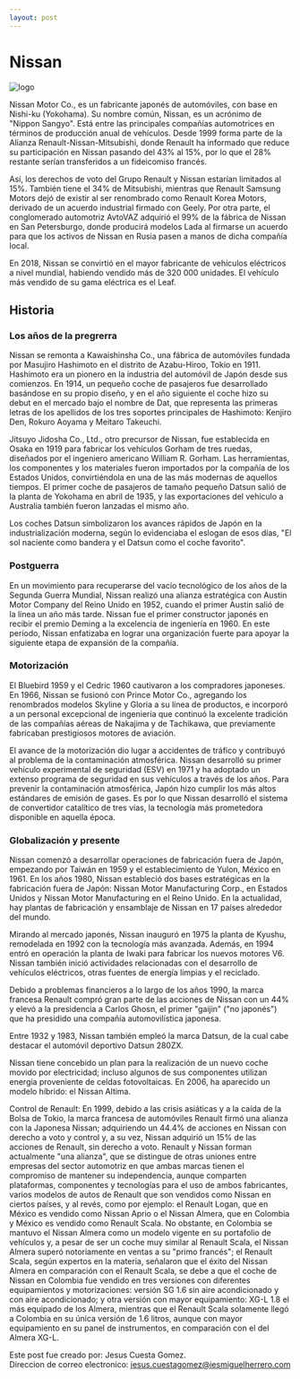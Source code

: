 ```yaml
---
layout: post
---
```

# Nissan 

![logo](https://upload.wikimedia.org/wikipedia/commons/thumb/5/5a/Logo_19782001_Nissan_%D0%BB%D0%BE%D0%B3%D0%BE%D1%82%D0%B8%D0%BF_%28cropped%29.jpg/120px-Logo_19782001_Nissan_%D0%BB%D0%BE%D0%B3%D0%BE%D1%82%D0%B8%D0%BF_%28cropped%29.jpg)

Nissan Motor Co., es un fabricante japonés de automóviles, con base en Nishi-ku (Yokohama). Su nombre común, Nissan, es un acrónimo de "Nippon Sangyo". Está entre las principales compañías automotrices en términos de producción anual de vehículos. Desde 1999 forma parte de la Alianza Renault-Nissan-Mitsubishi, donde Renault ha informado que reduce su participación en Nissan pasando del 43% al 15%, por lo que el 28% restante serían transferidos a un fideicomiso francés.

Así, los derechos de voto del Grupo Renault y Nissan estarían limitados al 15%.​ También tiene el 34% de Mitsubishi,​ mientras que Renault Samsung Motors dejó de existir al ser renombrado como Renault Korea Motors, derivado de un acuerdo industrial firmado con Geely.​ Por otra parte, el conglomerado automotriz AvtoVAZ adquirió el 99% de la fábrica de Nissan en San Petersburgo, donde producirá modelos Lada al firmarse un acuerdo para que los activos de Nissan en Rusia pasen a manos de dicha compañía local.​

En 2018, Nissan se convirtió en el mayor fabricante de vehículos eléctricos a nivel mundial, habiendo vendido más de 320 000 unidades. El vehículo más vendido de su gama eléctrica es el Leaf.
​
## Historia
### Los años de la pregrerra

Nissan se remonta a Kawaishinsha Co., una fábrica de automóviles fundada por Masujiro Hashimoto en el distrito de Azabu-Hiroo, Tokio en 1911. Hashimoto era un pionero en la industria del automóvil de Japón desde sus comienzos. En 1914, un pequeño coche de pasajeros fue desarrollado basándose en su propio diseño, y en el año siguiente el coche hizo su debut en el mercado bajo el nombre de Dat, que representa las primeras letras de los apellidos de los tres soportes principales de Hashimoto: Kenjiro Den, Rokuro Aoyama y Meitaro Takeuchi.

Jitsuyo Jidosha Co., Ltd., otro precursor de Nissan, fue establecida en Osaka en 1919 para fabricar los vehículos Gorham de tres ruedas, diseñados por el ingeniero americano William R. Gorham. Las herramientas, los componentes y los materiales fueron importados por la compañía de los Estados Unidos, convirtiéndola en una de las más modernas de aquellos tiempos. El primer coche de pasajeros de tamaño pequeño Datsun salió de la planta de Yokohama en abril de 1935, y las exportaciones del vehículo a Australia también fueron lanzadas el mismo año.

Los coches Datsun simbolizaron los avances rápidos de Japón en la industrialización moderna, según lo evidenciaba el eslogan de esos días, "El sol naciente como bandera y el Datsun como el coche favorito".

### Postguerra

En un movimiento para recuperarse del vacío tecnológico de los años de la Segunda Guerra Mundial, Nissan realizó una alianza estratégica con Austin Motor Company del Reino Unido en 1952, cuando el primer Austin salió de la línea un año más tarde. Nissan fue el primer constructor japonés en recibir el premio Deming a la excelencia de ingeniería en 1960. En este período, Nissan enfatizaba en lograr una organización fuerte para apoyar la siguiente etapa de expansión de la compañía.

### Motorización

El Bluebird 1959 y el Cedric 1960 cautivaron a los compradores japoneses. En 1966, Nissan se fusionó con Prince Motor Co., agregando los renombrados modelos Skyline y Gloria a su línea de productos, e incorporó a un personal excepcional de ingeniería que continuó la excelente tradición de las compañías aéreas de Nakajima y de Tachikawa, que previamente fabricaban prestigiosos motores de aviación.

El avance de la motorización dio lugar a accidentes de tráfico y contribuyó al problema de la contaminación atmosférica. Nissan desarrolló su primer vehículo experimental de seguridad (ESV) en 1971 y ha adoptado un extenso programa de seguridad en sus vehículos a través de los años. Para prevenir la contaminación atmosférica, Japón hizo cumplir los más altos estándares de emisión de gases. Es por lo que Nissan desarrolló el sistema de convertidor catalítico de tres vías, la tecnología más prometedora disponible en aquella época.

### Globalización y presente 

Nissan comenzó a desarrollar operaciones de fabricación fuera de Japón, empezando por Taiwán en 1959 y el establecimiento de Yulon, México en 1961. En los años 1980, Nissan estableció dos bases estratégicas en la fabricación fuera de Japón: Nissan Motor Manufacturing Corp., en Estados Unidos y Nissan Motor Manufacturing en el Reino Unido. En la actualidad, hay plantas de fabricación y ensamblaje de Nissan en 17 países alrededor del mundo.

Mirando al mercado japonés, Nissan inauguró en 1975 la planta de Kyushu, remodelada en 1992 con la tecnología más avanzada. Además, en 1994 entró en operación la planta de Iwaki para fabricar los nuevos motores V6. Nissan también inició actividades relacionadas con el desarrollo de vehículos eléctricos, otras fuentes de energía limpias y el reciclado.

Debido a problemas financieros a lo largo de los años 1990, la marca francesa Renault compró gran parte de las acciones de Nissan con un 44% y elevó a la presidencia a Carlos Ghosn, el primer "gaijin" ("no japonés") que ha presidido una compañía automovilística japonesa.

Entre 1932 y 1983, Nissan también empleó la marca Datsun, de la cual cabe destacar el automóvil deportivo Datsun 280ZX.

Nissan tiene concebido un plan para la realización de un nuevo coche movido por electricidad; incluso algunos de sus componentes utilizan energía proveniente de celdas fotovoltaicas. En 2006, ha aparecido un modelo híbrido: el Nissan Altima.

Control de Renault: En 1999, debido a las crisis asiáticas y a la caída de la Bolsa de Tokio, la marca francesa de automóviles Renault firmó una alianza con la Japonesa Nissan; adquiriendo un 44.4% de acciones en Nissan con derecho a voto y control y, a su vez, Nissan adquirió un 15% de las acciones de Renault, sin derecho a voto. Renault y Nissan forman actualmente "una alianza", que se distingue de otras uniones entre empresas del sector automotriz en que ambas marcas tienen el compromiso de mantener su independencia, aunque comparten plataformas, componentes y tecnologías para el uso de ambos fabricantes, varios modelos de autos de Renault que son vendidos como Nissan en ciertos países, y al revés, como por ejemplo: el Renault Logan, que en México es vendido como Nissan Aprio o el Nissan Almera, que en Colombia y México es vendido como Renault Scala. No obstante, en Colombia se mantuvo el Nissan Almera como un modelo vigente en su portafolio de vehículos y, a pesar de ser un coche muy similar al Renault Scala, el Nissan Almera superó notoriamente en ventas a su "primo francés"; el Renault Scala, según expertos en la materia, señalaron que el éxito del Nissan Almera en comparación con el Renault Scala, se debe a que el coche de Nissan en Colombia fue vendido en tres versiones con diferentes equipamientos y motorizaciones: versión SG 1.6 sin aire acondicionado y con aire acondicionado; y otra versión con mayor equipamiento: XG-L 1.8 el más equipado de los Almera, mientras que el Renault Scala solamente llegó a Colombia en su única versión de 1.6 litros, aunque con mayor equipamiento en su panel de instrumentos, en comparación con el del Almera XG-L.

Este post fue creado por: Jesus Cuesta Gomez.  
Direccion de correo electronico: jesus.cuestagomez@iesmiguelherrero.com
